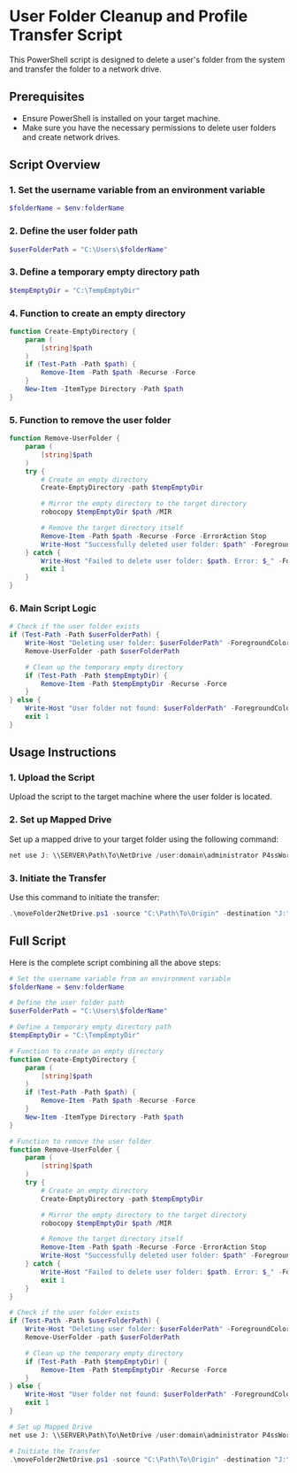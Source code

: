 
# User Folder Cleanup and Profile Transfer Script

This PowerShell script is designed to delete a user's folder from the system and transfer the folder to a network drive.

## Prerequisites

- Ensure PowerShell is installed on your target machine.
- Make sure you have the necessary permissions to delete user folders and create network drives.

## Script Overview

### 1. Set the username variable from an environment variable

```powershell
$folderName = $env:folderName
```

### 2. Define the user folder path

```powershell
$userFolderPath = "C:\Users\$folderName"
```

### 3. Define a temporary empty directory path

```powershell
$tempEmptyDir = "C:\TempEmptyDir"
```

### 4. Function to create an empty directory

```powershell
function Create-EmptyDirectory {
    param (
        [string]$path
    )
    if (Test-Path -Path $path) {
        Remove-Item -Path $path -Recurse -Force
    }
    New-Item -ItemType Directory -Path $path
}
```

### 5. Function to remove the user folder

```powershell
function Remove-UserFolder {
    param (
        [string]$path
    )
    try {
        # Create an empty directory
        Create-EmptyDirectory -path $tempEmptyDir

        # Mirror the empty directory to the target directory
        robocopy $tempEmptyDir $path /MIR

        # Remove the target directory itself
        Remove-Item -Path $path -Recurse -Force -ErrorAction Stop
        Write-Host "Successfully deleted user folder: $path" -ForegroundColor Green
    } catch {
        Write-Host "Failed to delete user folder: $path. Error: $_" -ForegroundColor Red
        exit 1
    }
}
```

### 6. Main Script Logic

```powershell
# Check if the user folder exists
if (Test-Path -Path $userFolderPath) {
    Write-Host "Deleting user folder: $userFolderPath" -ForegroundColor Yellow
    Remove-UserFolder -path $userFolderPath

    # Clean up the temporary empty directory
    if (Test-Path -Path $tempEmptyDir) {
        Remove-Item -Path $tempEmptyDir -Recurse -Force
    }
} else {
    Write-Host "User folder not found: $userFolderPath" -ForegroundColor Red
    exit 1
}
```

## Usage Instructions

### 1. Upload the Script

Upload the script to the target machine where the user folder is located.

### 2. Set up Mapped Drive

Set up a mapped drive to your target folder using the following command:

```powershell
net use J: \\SERVER\Path\To\NetDrive /user:domain\administrator P4ssWord
```

### 3. Initiate the Transfer

Use this command to initiate the transfer:

```powershell
.\moveFolder2NetDrive.ps1 -source "C:\Path\To\Origin" -destination "J:" -username "domain\administrator" -password 'PassWord'
```

## Full Script

Here is the complete script combining all the above steps:

```powershell
# Set the username variable from an environment variable
$folderName = $env:folderName

# Define the user folder path
$userFolderPath = "C:\Users\$folderName"

# Define a temporary empty directory path
$tempEmptyDir = "C:\TempEmptyDir"

# Function to create an empty directory
function Create-EmptyDirectory {
    param (
        [string]$path
    )
    if (Test-Path -Path $path) {
        Remove-Item -Path $path -Recurse -Force
    }
    New-Item -ItemType Directory -Path $path
}

# Function to remove the user folder
function Remove-UserFolder {
    param (
        [string]$path
    )
    try {
        # Create an empty directory
        Create-EmptyDirectory -path $tempEmptyDir

        # Mirror the empty directory to the target directory
        robocopy $tempEmptyDir $path /MIR

        # Remove the target directory itself
        Remove-Item -Path $path -Recurse -Force -ErrorAction Stop
        Write-Host "Successfully deleted user folder: $path" -ForegroundColor Green
    } catch {
        Write-Host "Failed to delete user folder: $path. Error: $_" -ForegroundColor Red
        exit 1
    }
}

# Check if the user folder exists
if (Test-Path -Path $userFolderPath) {
    Write-Host "Deleting user folder: $userFolderPath" -ForegroundColor Yellow
    Remove-UserFolder -path $userFolderPath

    # Clean up the temporary empty directory
    if (Test-Path -Path $tempEmptyDir) {
        Remove-Item -Path $tempEmptyDir -Recurse -Force
    }
} else {
    Write-Host "User folder not found: $userFolderPath" -ForegroundColor Red
    exit 1
}

# Set up Mapped Drive
net use J: \\SERVER\Path\To\NetDrive /user:domain\administrator P4ssWord

# Initiate the Transfer
.\moveFolder2NetDrive.ps1 -source "C:\Path\To\Origin" -destination "J:" -username "domain\administrator" -password 'PassWord'
```
